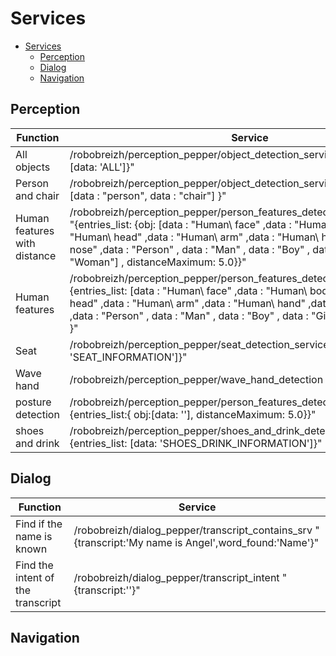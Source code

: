 # Services

- [Services](#services)
  - [Perception](#perception)
  - [Dialog](#dialog)
  - [Navigation](#navigation)

## Perception

| Function    | Service |
| ----------- | ----------- |
| All objects | /robobreizh/perception_pepper/object_detection_service "{entries_list:[data: 'ALL']}"|
| Person and chair | /robobreizh/perception_pepper/object_detection_service "{entries_list: [data : "person", data : "chair"] }" |
| Human features with distance |  /robobreizh/perception_pepper/person_features_detection_distance_service "{entries_list: {obj: [data : "Human\ face" ,data : "Human\ body" ,data : "Human\ head" ,data : "Human\ arm" ,data : "Human\ hand" ,data : "Human\ nose" ,data : "Person" , data : "Man" , data : "Boy" , data : "Girl" , data : "Woman"] ,  distanceMaximum: 5.0}}" |
| Human features |/robobreizh/perception_pepper/person_features_detection_service "{entries_list: [data : "Human\ face" ,data : "Human\ body" ,data : "Human\ head" ,data : "Human\ arm" ,data : "Human\ hand" ,data : "Human\ nose" ,data : "Person" , data : "Man" , data : "Boy" , data : "Girl" , data : "Woman"] }"|
| Seat | /robobreizh/perception_pepper/seat_detection_service "{entries_list:[data: 'SEAT_INFORMATION']}" |
| Wave hand | /robobreizh/perception_pepper/wave_hand_detection "distance_max: 5.0"|
| posture detection |/robobreizh/perception_pepper/person_features_detection_posture "{entries_list:{ obj:[data: ''],  distanceMaximum: 5.0}}"|
| shoes and drink | /robobreizh/perception_pepper/shoes_and_drink_detection_service "{entries_list: [data: 'SHOES_DRINK_INFORMATION']}"|

## Dialog
| Function    | Service |
| ----------- | ----------- |
| Find if the name is known | /robobreizh/dialog_pepper/transcript_contains_srv "{transcript:'My name is Angel',word_found:'Name'}"|
| Find the intent of the transcript | /robobreizh/dialog_pepper/transcript_intent "{transcript:''}"|

## Navigation

